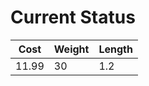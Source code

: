 # Current Status
| Cost  | Weight | Length |
|    -  |   -    |  -     |
| 11.99 |  30    | 1.2    | 
